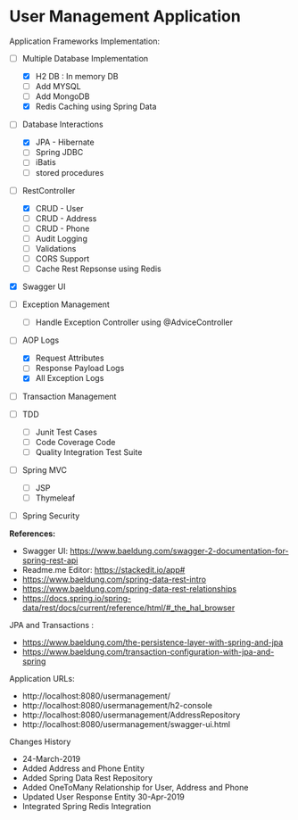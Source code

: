 
# User Management Application
Application Frameworks Implementation:
 - [ ] Multiple Database Implementation
	 - [x] H2 DB : In memory DB
	 - [ ] Add MYSQL 
	 - [ ] Add MongoDB 
	 - [x] Redis Caching using Spring Data  
 - [ ] Database Interactions
	 - [x] JPA - Hibernate
	 - [ ] Spring JDBC 
	 - [ ] iBatis 	 
	 - [ ] stored procedures
 - [ ] RestController
	 - [x] CRUD - User
	 - [ ] CRUD - Address 
	 - [ ] CRUD - Phone
	 - [ ] Audit Logging
	 - [ ] Validations 
	 - [ ] CORS Support 
	 - [ ] Cache Rest Repsonse using Redis
 - [x] Swagger UI
 - [ ] Exception Management
	 - [ ] Handle Exception Controller using @AdviceController
 - [ ] AOP Logs 
	 - [x] Request Attributes
	 - [ ] Response Payload Logs
	 - [x]  All Exception Logs
 - [ ] Transaction Management 
 - [ ] TDD
	 - [ ] Junit Test Cases 
	 - [ ] Code Coverage Code
	 - [ ] Quality Integration Test Suite 
 - [ ] Spring MVC 
	 - [ ] JSP
	 - [ ] Thymeleaf 
 - [ ] Spring Security 


 **References:**
 - Swagger UI: https://www.baeldung.com/swagger-2-documentation-for-spring-rest-api
 - Readme.me Editor: https://stackedit.io/app#
 - https://www.baeldung.com/spring-data-rest-intro
 - https://www.baeldung.com/spring-data-rest-relationships
 - https://docs.spring.io/spring-data/rest/docs/current/reference/html/#_the_hal_browser
	
JPA and Transactions :
- https://www.baeldung.com/the-persistence-layer-with-spring-and-jpa
- https://www.baeldung.com/transaction-configuration-with-jpa-and-spring
	
Application URLs:
- http://localhost:8080/usermanagement/
- http://localhost:8080/usermanagement/h2-console
- http://localhost:8080/usermanagement/AddressRepository
- http://localhost:8080/usermanagement/swagger-ui.html

	
Changes History
- 24-March-2019
- Added Address and Phone Entity
- Added Spring Data Rest Repository 
- Added OneToMany Relationship for User, Address and Phone
- Updated User Response Entity
30-Apr-2019
- Integrated Spring Redis Integration
	
	